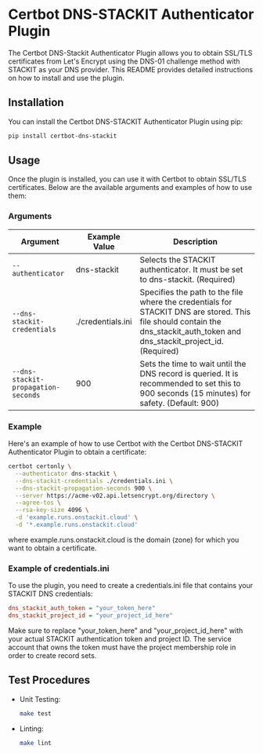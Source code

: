 # Certbot DNS-STACKIT Authenticator Plugin

The Certbot DNS-Stackit Authenticator Plugin allows you to obtain SSL/TLS certificates from Let's Encrypt using the
DNS-01 challenge method with STACKIT as your DNS provider. This README provides detailed instructions on how to install
and use the plugin.

## Installation

You can install the Certbot DNS-STACKIT Authenticator Plugin using pip:

```bash
pip install certbot-dns-stackit
```

## Usage

Once the plugin is installed, you can use it with Certbot to obtain SSL/TLS certificates. Below are the available
arguments and examples of how to use them:

### Arguments

| Argument                            | Example Value     | Description                                                                                                                                                                 |
|-------------------------------------|-------------------|-----------------------------------------------------------------------------------------------------------------------------------------------------------------------------|
| `--authenticator`                   | dns-stackit       | Selects the STACKIT authenticator. It must be set to dns-stackit. (Required)                                                                                                | 
| `--dns-stackit-credentials`         | ./credentials.ini | Specifies the path to the file where the credentials for STACKIT DNS are stored. This file should contain the dns_stackit_auth_token and dns_stackit_project_id. (Required) |
| `--dns-stackit-propagation-seconds` | 900               | Sets the time to wait until the DNS record is queried. It is recommended to set this to 900 seconds (15 minutes) for safety. (Default: 900)                                 |

### Example

Here's an example of how to use Certbot with the Certbot DNS-STACKIT Authenticator Plugin to obtain a certificate:

```bash
certbot certonly \
  --authenticator dns-stackit \
  --dns-stackit-credentials ./credentials.ini \
  --dns-stackit-propagation-seconds 900 \
  --server https://acme-v02.api.letsencrypt.org/directory \
  --agree-tos \
  --rsa-key-size 4096 \
  -d 'example.runs.onstackit.cloud' \
  -d '*.example.runs.onstackit.cloud'
```

where example.runs.onstackit.cloud is the domain (zone) for which you want to obtain a certificate.

### Example of credentials.ini

To use the plugin, you need to create a credentials.ini file that contains your STACKIT DNS credentials:

```ini
dns_stackit_auth_token = "your_token_here"
dns_stackit_project_id = "your_project_id_here"
```

Make sure to replace "your_token_here" and "your_project_id_here" with your actual STACKIT authentication token and
project ID. The service account that owns the token must have the project membership role in order to create record
sets.

## Test Procedures

- Unit Testing:
    ```bash
    make test
    ```

- Linting:
    ```bash
    make lint
    ```
